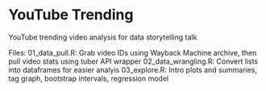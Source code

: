 # YouTube Trending
YouTube trending video analysis for data storytelling talk 

Files: 
01_data_pull.R: Grab video IDs using Wayback Machine archive, then pull video stats using tuber API wrapper 
02_data_wrangling.R: Convert lists into dataframes for easier analyis 
03_explore.R: Intro plots and summaries, tag graph, bootstrap intervals, regression model 

